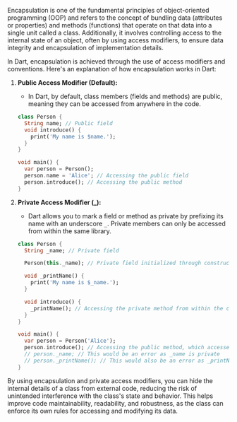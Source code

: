 Encapsulation is one of the fundamental principles of object-oriented programming (OOP) and refers to the concept of bundling data (attributes or properties) and methods (functions) that operate on that data into a single unit called a class. Additionally, it involves controlling access to the internal state of an object, often by using access modifiers, to ensure data integrity and encapsulation of implementation details.

In Dart, encapsulation is achieved through the use of access modifiers and conventions. Here's an explanation of how encapsulation works in Dart:

1. **Public Access Modifier (Default):**
   - In Dart, by default, class members (fields and methods) are public, meaning they can be accessed from anywhere in the code.

   ```dart
   class Person {
     String name; // Public field
     void introduce() {
       print('My name is $name.');
     }
   }

   void main() {
     var person = Person();
     person.name = 'Alice'; // Accessing the public field
     person.introduce(); // Accessing the public method
   }
   ```

2. **Private Access Modifier (_):**
   - Dart allows you to mark a field or method as private by prefixing its name with an underscore `_`. Private members can only be accessed from within the same library.

   ```dart
   class Person {
     String _name; // Private field

     Person(this._name); // Private field initialized through constructor

     void _printName() {
       print('My name is $_name.');
     }

     void introduce() {
       _printName(); // Accessing the private method from within the class
     }
   }

   void main() {
     var person = Person('Alice');
     person.introduce(); // Accessing the public method, which accesses the private method
     // person._name; // This would be an error as _name is private
     // person._printName(); // This would also be an error as _printName is private
   }
   ```

By using encapsulation and private access modifiers, you can hide the internal details of a class from external code, reducing the risk of unintended interference with the class's state and behavior. This helps improve code maintainability, readability, and robustness, as the class can enforce its own rules for accessing and modifying its data.